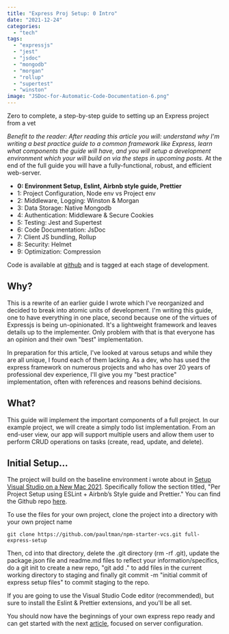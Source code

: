 ```yaml
---
title: "Express Proj Setup: 0 Intro"
date: "2021-12-24"
categories: 
  - "tech"
tags: 
  - "expressjs"
  - "jest"
  - "jsdoc"
  - "mongodb"
  - "morgan"
  - "rollup"
  - "supertest"
  - "winston"
image: "JSDoc-for-Automatic-Code-Documentation-6.png"
---
```


Zero to complete, a step-by-step guide to setting up an Express project from a vet

_Benefit to the reader: After reading this article you will: understand why I'm writing a best practice guide to a common framework like Express, learn what components the guide will have, and you will setup a development environment which your will build on via the steps in upcoming posts._ At the end of the full guide you will have a fully-functional, robust, and efficient web-server.

- **0: Environment Setup, Eslint, Airbnb style guide, Prettier**
- 1: Project Configuration, Node env vs Project env
- 2: Middleware, Logging: Winston & Morgan
- 3: Data Storage: Native Mongodb
- 4: Authentication: Middleware & Secure Cookies
- 5: Testing: Jest and Supertest
- 6: Code Documentation: JsDoc
- 7: Client JS bundling, Rollup
- 8: Security: Helmet
- 9: Optimization: Compression

Code is available at [github](https://github.com/paultman/full-express-setup) and is tagged at each stage of development.

## Why?

This is a rewrite of an earlier guide I wrote which I've reorganized and decided to break into atomic units of development. I'm writing this guide, one to have everything in one place, second because one of the virtues of Expressjs is being un-opinionated. It's a lightweight framework and leaves details up to the implementer. Only problem with that is that everyone has an opinion and their own "best" implementation.

In preparation for this article, I've looked at varous setups and while they are all unique, I found each of them lacking. As a dev, who has used the express framework on numerous projects and who has over 20 years of professional dev experience, I'll give you my "best practice" implementation, often with references and reasons behind decisions.

## What?

This guide will implement the important components of a full project. In our example project, we will create a simply todo list implementation. From an end-user view, our app will support multiple users and allow them user to perform CRUD operations on tasks (create, read, update, and delete).

## Initial Setup...

The project will build on the baseline environment i wrote about in [Setup Visual Studio on a New Mac 2021](https://www.paultman.com/setup-visual-studio-code-on-a-new-mac-2021/). Specifically follow the section titled, "Per Project Setup using ESLint + Airbnb’s Style guide and Prettier." You can find the Github repo [here](https://github.com/paultman/npm-starter-vcs).

To use the files for your own project, clone the project into a directory with your own project name

```
git clone https://github.com/paultman/npm-starter-vcs.git full-express-setup
```

Then, cd into that directory, delete the .git directory (rm -rf .git), update the package.json file and readme.md files to reflect your information/specifics, do a git init to create a new repo, "git add ." to add files in the current working directory to staging and finally git commit -m "initial commit of express setup files" to commit staging to the repo.

If you are going to use the Visual Studio Code editor (recommended), but sure to install the Eslint & Prettier extensions, and you'll be all set.

You should now have the beginnings of your own express repo ready and can get started with the next [article](https://paultman.wordpress.com/express-proj-setup-1-proj-configuration/), focused on server configuration.
